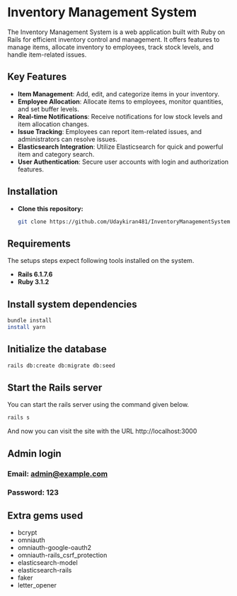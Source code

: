 # Inventory Management System

The Inventory Management System is a web application built with Ruby on Rails for efficient inventory control and management. It offers features to manage items, allocate inventory to employees, track stock levels, and handle item-related issues.

## Key Features

- **Item Management**: Add, edit, and categorize items in your inventory.
- **Employee Allocation**: Allocate items to employees, monitor quantities, and set buffer levels.
- **Real-time Notifications**: Receive notifications for low stock levels and item allocation changes.
- **Issue Tracking**: Employees can report item-related issues, and administrators can resolve issues.
- **Elasticsearch Integration**: Utilize Elasticsearch for quick and powerful item and category search.
- **User Authentication**: Secure user accounts with login and authorization features.


## Installation

* **Clone this repository:**

   ```bash
   git clone https://github.com/Udaykiran481/InventoryManagementSystem.git
## Requirements

The setups steps expect following tools installed on the system.

* **Rails 6.1.7.6**
* **Ruby 3.1.2**


## Install system dependencies

```bash
bundle install
install yarn
```

## Initialize the database

```bash
rails db:create db:migrate db:seed
```

## Start the Rails server

You can start the rails server using the command given below.

```bash
rails s
```

And now you can visit the site with the URL http://localhost:3000


## Admin login

### Email: admin@example.com
### Password: 123

## Extra gems used
* bcrypt
* omniauth
* omniauth-google-oauth2
* omniauth-rails_csrf_protection
* elasticsearch-model
* elasticsearch-rails
* faker
* letter_opener
